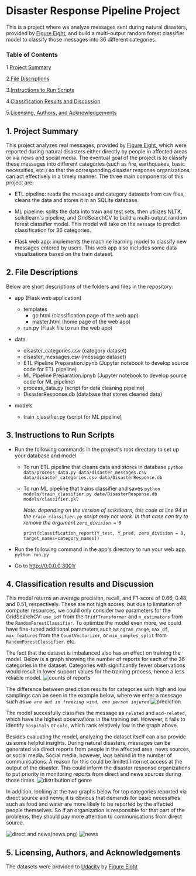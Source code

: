 # Disaster Response Pipeline Project
This is a project where we analyze messages sent during natural disasters, provided by [Figure Eight](https://appen.com/#data_for_ai), and build a multi-output random forest classifier model to classify those messages into 36 different categories.

### Table of Contents
1.[Project Summary](#summary)

2.[File Discriptions](#files)

3.[Instructions to Run Scripts](#instructions)

4.[Classification Results and Discussion](#results)

5.[Licensing, Authors, and Acknowledgements](#licensing)

## 1. Project Summary <a name="summary"></a>
This project analyzes real messages, provided by [Figure Eight](https://appen.com/#data_for_ai), which were reported during natural disasters either directly by people in affected areas or via news and social media. The eventual goal of the project is to classify these messages into different categories (such as fire, earthquakes, basic necessities, etc.) so that the corresponding disaster response organizations can act effectively in a timely manner. The three main components of this project are:

-  ETL pipeline: reads the message and category datasets from csv files, cleans the data and stores it in an SQLite database.

- ML pipeline: splits the data into train and test sets, then utilizes NLTK, scikitlearn's pipeline, and GridSearchCV to build a multi-output random forest classifier model. This model will take on the `message` to predict classification for 36 categories.

- Flask web app: implements the machine learning model to classify new messages entered by users. This web app also includes some data visualizations based on the train dataset.


## 2. File Descriptions <a name="files"></a>
Below are short descriptions of the folders and files in the repository:
- app (Flask web application)
    - templates
        - go.html (classification page of the web app)
        - master.html (home page of the web app)
    - run.py (Flask file to run the web app)

- data
    - disaster_categories.csv (category dataset)
    - disaster_messages.csv (message dataset)
    - ETL Pipeline Preparation.ipynb (Jupyter notebook to develop source code for ETL pipeline)
    - ML Pipeline Preparation.ipnyb (Jupyter notebook to develop source code for ML pipeline)
    - process_data.py (script for data cleaning pipeline)
    - DisasterResponse.db (database that stores cleaned data)
- models
    - train_classifier.py (script for ML pipeline)


## 3. Instructions to Run Scripts <a name="instructions"></a>
- Run the following commands in the project's root directory to set up your database and model
    - To run ETL pipeline that cleans data and stores in database
        `python data/process_data.py data/disaster_messages.csv data/disaster_categories.csv data/DisasterResponse.db`
    - To run ML pipeline that trains classifier and saves
        `python models/train_classifier.py data/DisasterResponse.db models/classifier.pkl`

        _Note: depending on the version of scikitlearn, this code at line 94 in the `train_classifier.py` script may not work. In that case can try to remove the argument `zero_division = 0`_

        `print(classification_report(Y_test, Y_pred, zero_division = 0, target_names=category_names))`


- Run the following command in the app's directory to run your web app.
    `python run.py`


- Go to http://0.0.0.0:3001/



## 4. Classification results and Discussion <a name="results"></a>
This model returns an average precision, recall, and F1-score of 0.66, 0.48, and 0.51, respectively. These are not high scores, but due to limitation of computer resources, we could only consider two parameters for the GridSearchCV: `use_idf` from the `TfidfTransformer` and `n_estimators` from the `RandomForestClassifier`. To optimize the model even more, we could have fine-tuned additional parameters such as `ngram_range`, `max_df`, `max_features` from the  `CountVectorizer`, or `min_samples_split` from `RandomForestClassifier`. etc.

The fact that the dataset is imbalanced also has an effect on training the model. Below is a graph showing the number of reports for each of the 36 categories in the dataset. Categories with significantly fewer observations would result in lower support values for the training process, hence a less reliable model.
![counts of reports](report_counts.png)

The difference between prediction results for categories with high and low samplings can be seen in the example below, where we enter a message such as _`we are out in freezing wind, one person injured`_
![prediction](classification.png)

The model succesfully classifies the message as `related` and `aid-related`, which have the highest observations in the training set. However, it fails to identify `hospitals` or `cold`, which rank relatively low in the graph above.

Besides evaluating the model, analyzing the dataset itself can also provide us some helpful insights. During natural disasters, messages can be generated via direct reports from people in the affected area, news sources, or social media. Social media, however, lags behind in the number of communications. A reason for this could be limited Internet access at the output of the disaster. This could inform the disaster response organizations to put priority in monitoring reports from direct and news sources during those times.
![distribution of genre](distribution.png)

In addition, looking at the two graphs below for top categories reported via direct source and news, it is obvious that demands for basic necessities such as food and water are more likely to be reported by the affected people themselves. So if an organization is responsible for that part of the problems, they should pay more attention to communications from direct source.

![direct and news](direct.png)(news.png)
![news](news.png)

## 5. Licensing, Authors, and Acknowledgements <a name="licensing"></a>
The datasets were provided to [Udacity](udacity.com) by [Figure Eight](https://appen.com/#data_for_ai)
